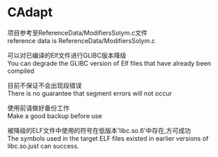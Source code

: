 # CAdapt

项目参考至ReferenceData/ModifiersSolym.c文件  
reference data is ReferenceData/ModifiersSolym.c

可以对已编译的Elf文件进行GLIBC版本降级  
You can degrade the GLIBC version of Elf files that have already been compiled

目前不保证不会出现段错误  
There is no guarantee that segment errors will not occur

使用前请做好备份工作  
Make a good backup before use

被降级的ELF文件中使用的符号在低版本'libc.so.6'中存在,方可成功  
The symbols used in the target ELF files existed in earlier versions of libc.so.just can success.
